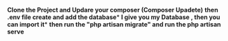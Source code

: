 ****Clone the Project and Updare your composer (Composer Upadete)****
****then .env file create and add the database*****
****I give you my Database , then you can import it*****
****then run the "php artisan migrate" and run the php artisan serve****
